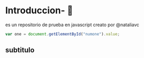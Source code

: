 # Introduccion-  🚀
es un repositorio de prueba en javascript creato por @nataliavc

```js
var one = document.getElementById("numone").value;
```
## subtitulo